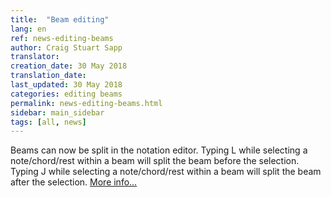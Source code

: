 ```yaml
---
title:  "Beam editing"
lang: en
ref: news-editing-beams
author: Craig Stuart Sapp
translator: 
creation_date: 30 May 2018
translation_date: 
last_updated: 30 May 2018
categories: editing beams
permalink: news-editing-beams.html
sidebar: main_sidebar
tags: [all, news]
---
```


Beams can now be split in the notation editor.  Typing <span
class="keypress">L</span> while selecting a note/chord/rest within
a beam will split the beam before the selection.  Typing <span
class="keypress">J</span> while selecting a note/chord/rest within a beam
will split the beam after the selection.  [More info...](/graphic/beams)

